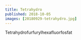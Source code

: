 ```yaml
---
title: Tetrahydro
published: 2018-10-05
images: [20180929-tetrahydro.jpg]
---
```


Tetrahydrofurfurylhexafluorfosfat
